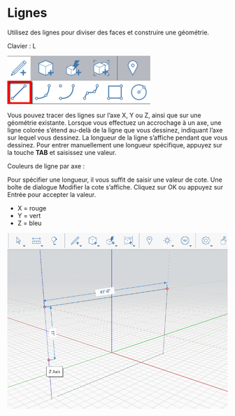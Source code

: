 # Lignes

Utilisez des lignes pour diviser des faces et construire une géométrie.

Clavier : L

![](../.gitbook/assets/line_toolbar.png)

Vous pouvez tracer des lignes sur l’axe X, Y ou Z, ainsi que sur une géométrie existante. Lorsque vous effectuez un accrochage à un axe, une ligne colorée s’étend au-delà de la ligne que vous dessinez, indiquant l’axe sur lequel vous dessinez. La longueur de la ligne s’affiche pendant que vous dessinez. Pour entrer manuellement une longueur spécifique, appuyez sur la touche **TAB** et saisissez une valeur.

Couleurs de ligne par axe :

Pour spécifier une longueur, il vous suffit de saisir une valeur de cote. Une boîte de dialogue Modifier la cote s’affiche. Cliquez sur OK ou appuyez sur Entrée pour accepter la valeur.

* X = rouge
* Y = vert
* Z = bleu

![](../.gitbook/assets/lines.png)

